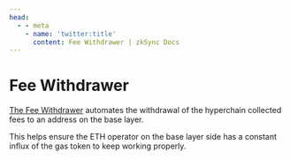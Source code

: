```yaml
---
head:
  - - meta
    - name: 'twitter:title'
      content: Fee Withdrawer | zkSync Docs
---
```


# Fee Withdrawer

[The Fee Withdrawer](https://github.com/matter-labs/era-fee-withdrawer) automates the withdrawal of the hyperchain
collected fees to an address on the base layer.

This helps ensure the ETH operator on the base layer side has a constant influx of the gas token to keep working
properly.
